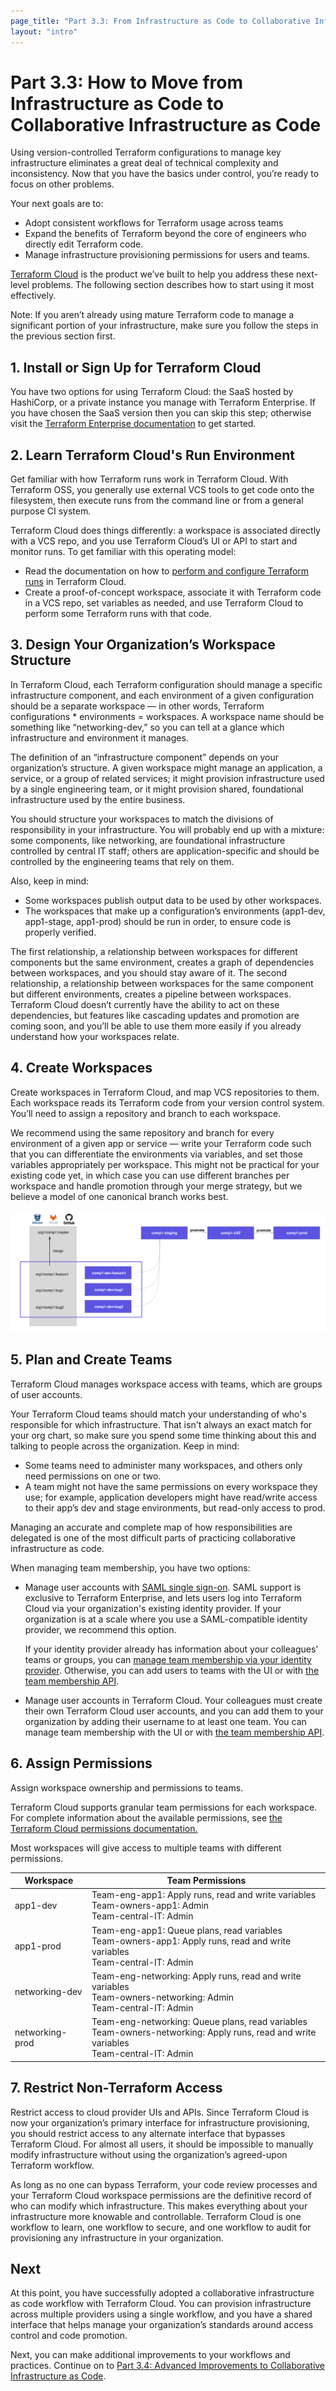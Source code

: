 ```yaml
---
page_title: "Part 3.3: From Infrastructure as Code to Collaborative Infrastructure as Code - Terraform Recommended Practices"
layout: "intro"
---
```


# Part 3.3: How to Move from Infrastructure as Code to Collaborative Infrastructure as Code

Using version-controlled Terraform configurations to manage key infrastructure eliminates a great deal of technical complexity and inconsistency. Now that you have the basics under control, you’re ready to focus on other problems.

Your next goals are to:

* Adopt consistent workflows for Terraform usage across teams
* Expand the benefits of Terraform beyond the core of engineers who directly edit Terraform code.
* Manage infrastructure provisioning permissions for users and teams.

[Terraform Cloud](https://www.hashicorp.com/products/terraform/) is the product we’ve built to help you address these next-level problems. The following section describes how to start using it most effectively.

Note: If you aren’t already using mature Terraform code to manage a significant portion of your infrastructure, make sure you follow the steps in the previous section first.

## 1. Install or Sign Up for Terraform Cloud

You have two options for using Terraform Cloud: the SaaS hosted by HashiCorp, or a private instance you manage with Terraform Enterprise. If you have chosen the SaaS version then you can skip this step; otherwise visit the [Terraform Enterprise documentation](/docs/enterprise/index.html) to get started.

## 2. Learn Terraform Cloud's Run Environment

Get familiar with how Terraform runs work in Terraform Cloud. With Terraform OSS, you generally use external VCS tools to get code onto the filesystem, then execute runs from the command line or from a general purpose CI system.

Terraform Cloud does things differently: a workspace is associated directly with a VCS repo, and you use Terraform Cloud’s UI or API to start and monitor runs. To get familiar with this operating model:

* Read the documentation on how to [perform and configure Terraform runs](/docs/cloud/run/index.html) in Terraform Cloud.
* Create a proof-of-concept workspace, associate it with Terraform code in a VCS repo, set variables as needed, and use Terraform Cloud to perform some Terraform runs with that code.

## 3. Design Your Organization’s Workspace Structure

In Terraform Cloud, each Terraform configuration should manage a specific infrastructure component, and each environment of a given configuration should be a separate workspace — in other words, Terraform configurations * environments = workspaces. A workspace name should be something like “networking-dev,” so you can tell at a glance which infrastructure and environment it manages.

The definition of an “infrastructure component” depends on your organization’s structure. A given workspace might manage an application, a service, or a group of related services; it might provision infrastructure used by a single engineering team, or it might provision shared, foundational infrastructure used by the entire business.

You should structure your workspaces to match the divisions of responsibility in your infrastructure. You will probably end up with a mixture: some components, like networking, are foundational infrastructure controlled by central IT staff; others are application-specific and should be controlled by the engineering teams that rely on them.

Also, keep in mind:

* Some workspaces publish output data to be used by other workspaces.
* The workspaces that make up a configuration’s environments (app1-dev, app1-stage, app1-prod) should be run in order, to ensure code is properly verified.

The first relationship, a relationship between workspaces for different components but the same environment, creates a graph of dependencies between workspaces, and you should stay aware of it. The second relationship, a relationship between workspaces for the same component but different environments, creates a pipeline between workspaces. Terraform Cloud doesn’t currently have the ability to act on these dependencies, but features like cascading updates and promotion are coming soon, and you’ll be able to use them more easily if you already understand how your workspaces relate.

## 4. Create Workspaces

Create workspaces in Terraform Cloud, and map VCS repositories to them. Each workspace reads its Terraform code from your version control system. You’ll need to assign a repository and branch to each workspace.

We recommend using the same repository and branch for every environment of a given app or service — write your Terraform code such that you can differentiate the environments via variables, and set those variables appropriately per workspace. This might not be practical for your existing code yet, in which case you can use different branches per workspace and handle promotion through your merge strategy, but we believe a model of one canonical branch works best.

![Changes in VCS branches can be merged to master and then promoted between workspaces representing a staging environment, a UAT environment, and finally a production environment.](./images/image1.png)

## 5. Plan and Create Teams

Terraform Cloud manages workspace access with teams, which are groups of user accounts.

Your Terraform Cloud teams should match your understanding of who's responsible for which infrastructure. That isn't always an exact match for your org chart, so make sure you spend some time thinking about this and talking to people across the organization. Keep in mind:

* Some teams need to administer many workspaces, and others only need permissions on one or two.
* A team might not have the same permissions on every workspace they use; for example, application developers might have read/write access to their app’s dev and stage environments, but read-only access to prod.

Managing an accurate and complete map of how responsibilities are delegated is one of the most difficult parts of practicing collaborative infrastructure as code.

When managing team membership, you have two options:

- Manage user accounts with [SAML single sign-on](/docs/enterprise/saml/index.html). SAML support is exclusive to Terraform Enterprise, and lets users log into Terraform Cloud via your organization's existing identity provider. If your organization is at a scale where you use a SAML-compatible identity provider, we recommend this option.

    If your identity provider already has information about your colleagues' teams or groups, you can [manage team membership via your identity provider](/docs/enterprise/saml/team-membership.html). Otherwise, you can add users to teams with the UI or with [the team membership API](../../api/team-members.html).
- Manage user accounts in Terraform Cloud. Your colleagues must create their own Terraform Cloud user accounts, and you can add them to your organization by adding their username to at least one team. You can manage team membership with the UI or with [the team membership API](../../api/team-members.html).

## 6. Assign Permissions

Assign workspace ownership and permissions to teams.

Terraform Cloud supports granular team permissions for each workspace. For complete information about the available permissions, see [the Terraform Cloud permissions documentation.](/docs/cloud/users-teams-organizations/permissions.html)

[permissions-citation]: #intentionally-unused---keep-for-maintainers

Most workspaces will give access to multiple teams with different permissions.

Workspace       | Team Permissions
----------------|-----------------
app1-dev        | Team-eng-app1: Apply runs, read and write variables  <br> Team-owners-app1: Admin  <br> Team-central-IT: Admin
app1-prod       | Team-eng-app1: Queue plans, read variables  <br> Team-owners-app1: Apply runs, read and write variables  <br> Team-central-IT: Admin
networking-dev  | Team-eng-networking: Apply runs, read and write variables  <br> Team-owners-networking: Admin  <br> Team-central-IT: Admin
networking-prod | Team-eng-networking: Queue plans, read variables  <br> Team-owners-networking: Apply runs, read and write variables  <br> Team-central-IT: Admin

## 7. Restrict Non-Terraform Access

Restrict access to cloud provider UIs and APIs. Since Terraform Cloud is now your organization’s primary interface for infrastructure provisioning, you should restrict access to any alternate interface that bypasses Terraform Cloud. For almost all users, it should be impossible to manually modify infrastructure without using the organization’s agreed-upon Terraform workflow.

As long as no one can bypass Terraform, your code review processes and your Terraform Cloud workspace permissions are the definitive record of who can modify which infrastructure. This makes everything about your infrastructure more knowable and controllable. Terraform Cloud is one workflow to learn, one workflow to secure, and one workflow to audit for provisioning any infrastructure in your organization.

## Next

At this point, you have successfully adopted a collaborative infrastructure as code workflow with Terraform Cloud. You can provision infrastructure across multiple providers using a single workflow, and you have a shared interface that helps manage your organization’s standards around access control and code promotion.

Next, you can make additional improvements to your workflows and practices. Continue on to [Part 3.4: Advanced Improvements to Collaborative Infrastructure as Code](./part3.4.html).
